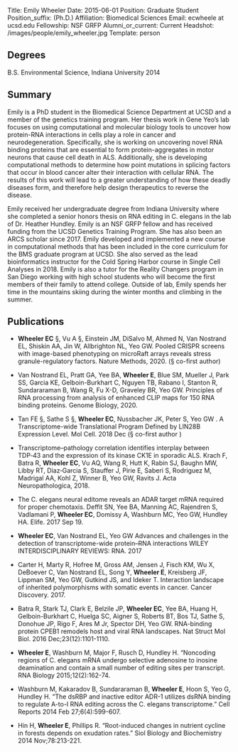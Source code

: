 Title: Emily Wheeler
Date: 2015-06-01
Position: Graduate Student
Position_suffix: (Ph.D.)
Affiliation: Biomedical Sciences
Email: ecwheele at ucsd.edu
Fellowship: NSF GRFP
Alumni_or_current: Current
Headshot: /images/people/emily_wheeler.jpg
Template: person
<!-- Status: draft -->

## Degrees

B.S. Environmental Science, Indiana University 2014<br>

## Summary

Emily is a PhD student in the Biomedical Science Department at UCSD and a member of the genetics training program. Her thesis work in Gene Yeo’s lab focuses on using computational and molecular biology tools to uncover how protein-RNA interactions in cells play a role in cancer and neurodegeneration. Specifically, she is working on uncovering novel RNA binding proteins that are essential to form protein-aggregates in motor neurons that cause cell death in ALS. Additionally, she is developing computational methods to determine how point mutations in splicing factors that occur in blood cancer alter their interaction with cellular RNA. The results of this work will lead to a greater understanding of how these deadly diseases form, and therefore help design therapeutics to reverse the disease. 

Emily received her undergraduate degree from Indiana University where she completed a senior honors thesis on RNA editing in C. elegans in the lab of Dr. Heather Hundley. Emily is an NSF GRFP fellow and has received funding from the UCSD Genetics Training Program. She has also been an ARCS scholar since 2017. Emily developed and implemented a new course in computational methods that has been included in the core curriculum for the BMS graduate program at UCSD. She also served as the lead bioinformatics instructor for the Cold Spring Harbor course in Single Cell Analyses in 2018. Emily is also a tutor for the Reality Changers program in San Diego working with high school students who will become the first members of their family to attend college. Outside of lab, Emily spends her time in the mountains skiing during the winter months and climbing in the summer. 


## Publications

* **Wheeler EC** §, Vu A §, Einstein JM, DiSalvo M, Ahmed N, Van Nostrand EL, Shiskin AA, Jin W, Allbrighton NL, Yeo GW. Pooled CRISPR screens with image-based phenotyping on microRaft arrays reveals stress granule-regulatory factors. Nature Methods, 2020. (§ co-first author)

* Van Nostrand EL, Pratt GA, Yee BA, **Wheeler E**, Blue SM, Mueller J, Park SS, Garcia KE, Gelboin-Burkhart C, Nguyen TB, Rabano I, Stanton R, Sundararaman B, Wang R, Fu X-D, Graveley BR, Yeo GW. Principles of RNA processing from analysis of enhanced CLIP maps for 150 RNA binding proteins. Genome Biology, 2020.

*  Tan FE §, Sathe S §, **Wheeler EC**, Nussbacher JK, Peter S, Yeo GW . A Transcriptome-wide Translational Program Defined by LIN28B Expression Level.  Mol Cell. 2018 Dec (§ co-first author )

* Transcriptome–pathology correlation identifies interplay between TDP‑43 and the expression of its kinase CK1E in sporadic ALS. Krach F, Batra R, **Wheeler EC**, Vu AQ, Wang R, Hutt K, Rabin SJ, Baughn MW, Libby RT, Diaz‑Garcia S, Stauffer J, Pirie E, Saberi S, Rodriguez M, Madrigal AA, Kohl Z, Winner B, Yeo GW, Ravits J. Acta Neuropathologica, 2018. 

* The C. elegans neural editome reveals an ADAR target mRNA required for proper chemotaxis. Deffit SN, Yee BA, Manning AC, Rajendren S, Vadlamani P, **Wheeler EC**, Domissy A, Washburn MC, Yeo GW, Hundley HA. Elife. 2017 Sep 19.

* **Wheeler EC**, Van Nostrand EL, Yeo GW
Advances and challenges in the detection of transcriptome-wide protein–RNA interactions WILEY INTERDISCIPLINARY REVIEWS: RNA. 2017

*  Carter H, Marty R, Hofree M, Gross AM, Jensen J, Fisch KM, Wu X, DeBoever C, Van Nostrand EL, Song Y, **Wheeler E**, Kreisberg JF, Lippman SM, Yeo GW, Gutkind JS, and Ideker T. Interaction landscape of inherited polymorphisms with somatic events in cancer. Cancer Discovery. 2017.
 
* Batra R, Stark TJ, Clark E, Belzile JP, **Wheeler EC**, Yee BA, Huang H, Gelboin-Burkhart C, Huelga SC, Aigner S, Roberts BT, Bos TJ, Sathe S, Donohue JP, Rigo F, Ares M Jr, Spector DH, Yeo GW. RNA-binding protein CPEB1 remodels host and viral RNA landscapes. Nat Struct Mol Biol. 2016 Dec;23(12):1101-1110. 
 
 
*  **Wheeler E**, Washburn M, Major F, Rusch D, Hundley H. “Noncoding regions of C. elegans mRNA undergo selective adenosine to inosine deamination and contain a small number of editing sites per transcript. RNA Biology 2015;12(2):162-74.

* Washburn M, Kakaradov B, Sundararaman B, **Wheeler E**, Hoon S, Yeo G, Hundley H. “The dsRBP and inactive editor ADR-1 utilizes dsRNA binding to regulate A-to-I RNA editing across the C. elegans transcriptome.” Cell Reports 2014 Feb 27;6(4):599-607.

* Hin H, **Wheeler E**, Phillips R. “Root-induced changes in nutrient cycline in forests depends on exudation rates.” Siol Biology and Biochemistry 2014 Nov;78:213-221.
